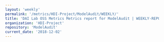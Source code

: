 ```yaml
---
layout: 'weekly'
permalink: '/metrics/HDI-Project/ModelAudit/WEEKLY/'
title: 'DAI Lab OSS Metrics Metrics report for ModelAudit | WEEKLY-REPORT-2018-12-02'
organization: 'HDI-Project'
repository: 'ModelAudit'
current_date: '2018-12-02'
---
```

